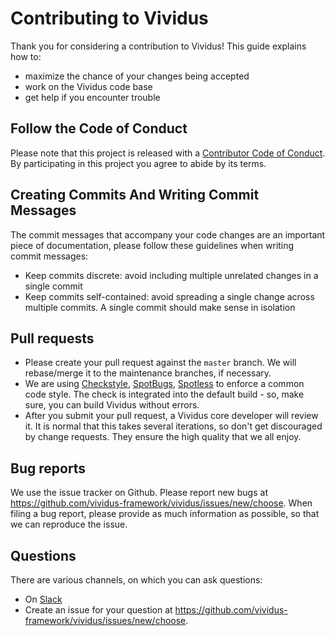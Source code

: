 # Contributing to Vividus
Thank you for considering a contribution to Vividus! This guide explains how to:
* maximize the chance of your changes being accepted
* work on the Vividus code base
* get help if you encounter trouble


## Follow the Code of Conduct
Please note that this project is released with a [Contributor Code of Conduct](CODE_OF_CONDUCT.md).
By participating in this project you agree to abide by its terms.

## Creating Commits And Writing Commit Messages

The commit messages that accompany your code changes are an important piece of documentation, please follow these guidelines when writing commit messages:

* Keep commits discrete: avoid including multiple unrelated changes in a single commit
* Keep commits self-contained: avoid spreading a single change across multiple commits. A single commit should make sense in isolation

## Pull requests

* Please create your pull request against the `master` branch. We will rebase/merge it to the maintenance branches, if necessary.
* We are using [Checkstyle](http://checkstyle.sourceforge.net/), [SpotBugs](https://spotbugs.github.io/), [Spotless](https://github.com/diffplug/spotless) to enforce a common code style. The check is integrated into the default build - so, make sure, you can build Vividus without errors.
* After you submit your pull request, a Vividus core developer will review it. It is normal that this takes several iterations, so don't get discouraged by change requests. They ensure the high quality that we all enjoy.

## Bug reports

We use the issue tracker on Github. Please report new bugs at <https://github.com/vividus-framework/vividus/issues/new/choose>.
When filing a bug report, please provide as much information as possible, so that we can reproduce the issue.

## Questions

There are various channels, on which you can ask questions:
* On [Slack](https://vividus-support.herokuapp.com/)
* Create an issue for your question at <https://github.com/vividus-framework/vividus/issues/new/choose>.
